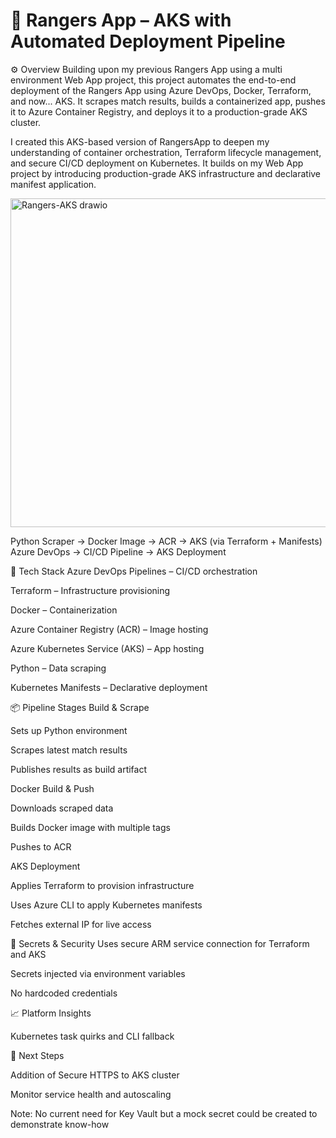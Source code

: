 # 📝 Rangers App – AKS with Automated Deployment Pipeline
⚙️ Overview
Building upon my previous Rangers App using a multi environment Web App project, this project automates the end-to-end deployment of the Rangers App using Azure DevOps, Docker, Terraform, and now... AKS. It scrapes match results, builds a containerized app, pushes it to Azure Container Registry, and deploys it to a production-grade AKS cluster.

I created this AKS-based version of RangersApp to deepen my understanding of container orchestration, Terraform lifecycle management, and secure CI/CD deployment on Kubernetes. It builds on my Web App project by introducing production-grade AKS infrastructure and declarative manifest application.

<img width="843" height="526" alt="Rangers-AKS drawio" src="https://github.com/user-attachments/assets/426bc55f-258a-4c50-b7a7-2ad41f7fd62f" />


Python Scraper → Docker Image → ACR → AKS (via Terraform + Manifests)
Azure DevOps → CI/CD Pipeline → AKS Deployment


🚀 Tech Stack
Azure DevOps Pipelines – CI/CD orchestration

Terraform – Infrastructure provisioning

Docker – Containerization

Azure Container Registry (ACR) – Image hosting

Azure Kubernetes Service (AKS) – App hosting

Python – Data scraping

Kubernetes Manifests – Declarative deployment

📦 Pipeline Stages
Build & Scrape

Sets up Python environment

Scrapes latest match results

Publishes results as build artifact

Docker Build & Push

Downloads scraped data

Builds Docker image with multiple tags

Pushes to ACR

AKS Deployment

Applies Terraform to provision infrastructure

Uses Azure CLI to apply Kubernetes manifests

Fetches external IP for live access

🔐 Secrets & Security
Uses secure ARM service connection for Terraform and AKS

Secrets injected via environment variables

No hardcoded credentials

📈 Platform Insights

Kubernetes task quirks and CLI fallback


🎯 Next Steps

Addition of Secure HTTPS to AKS cluster

Monitor service health and autoscaling

Note: No current need for Key Vault but a mock secret could be created to demonstrate know-how
